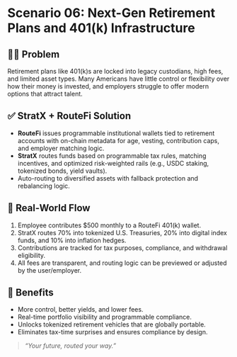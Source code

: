 # Scenario 06: Next-Gen Retirement Plans and 401(k) Infrastructure

## 👵🏼 Problem
Retirement plans like 401(k)s are locked into legacy custodians, high fees, and limited asset types. Many Americans have little control or flexibility over how their money is invested, and employers struggle to offer modern options that attract talent.

## ✅ StratX + RouteFi Solution
- **RouteFi** issues programmable institutional wallets tied to retirement accounts with on-chain metadata for age, vesting, contribution caps, and employer matching logic.
- **StratX** routes funds based on programmable tax rules, matching incentives, and optimized risk-weighted rails (e.g., USDC staking, tokenized bonds, yield vaults).
- Auto-routing to diversified assets with fallback protection and rebalancing logic.

## 🔁 Real-World Flow
1. Employee contributes $500 monthly to a RouteFi 401(k) wallet.
2. StratX routes 70% into tokenized U.S. Treasuries, 20% into digital index funds, and 10% into inflation hedges.
3. Contributions are tracked for tax purposes, compliance, and withdrawal eligibility.
4. All fees are transparent, and routing logic can be previewed or adjusted by the user/employer.

## 💸 Benefits
- More control, better yields, and lower fees.
- Real-time portfolio visibility and programmable compliance.
- Unlocks tokenized retirement vehicles that are globally portable. 
- Eliminates tax-time surprises and ensures compliance by design.
>_“Your future, routed your way.”_
